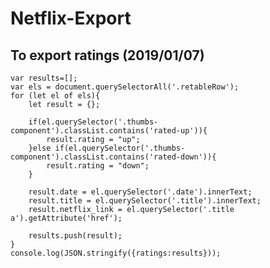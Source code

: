 # Netflix-Export

## To export ratings (2019/01/07)

	var results=[];
	var els = document.querySelectorAll('.retableRow');
	for (let el of els){
		let result = {};
	
		if(el.querySelector('.thumbs-component').classList.contains('rated-up')){
			result.rating = "up";
		}else if(el.querySelector('.thumbs-component').classList.contains('rated-down')){
			result.rating = "down";
		}

		result.date = el.querySelector('.date').innerText;
		result.title = el.querySelector('.title').innerText;
		result.netflix_link = el.querySelector('.title a').getAttribute('href');
	
		results.push(result);
	}
	console.log(JSON.stringify({ratings:results}));
